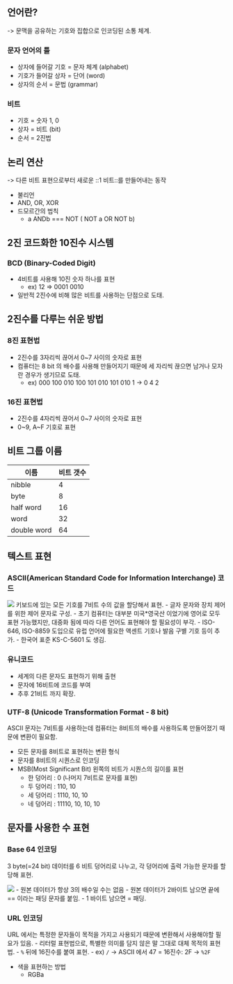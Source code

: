 ## 언어란? 
->  문맥을 공유하는 기호와 집합으로 인코딩된 소통 체계.
### 문자 언어의 틀	
- 상자에 들어갈 기호 = 문자 체계 (alphabet)
- 기호가 들어갈 상자 = 단어 (word)
- 상자의 순서 = 문법 (grammar)

### 비트
- 기호 = 숫자 1, 0
- 상자 = 비트 (bit)
- 순서 = 2진법

## 논리 연산
-> 다른 비트 표현으로부터 새로운 ::1 비트::를 만들어내는 동작
- 불리언 
- AND, OR, XOR
- 드모르간의 법칙 
	-  a ANDb === NOT ( NOT a OR NOT b)

## 2진 코드화한 10진수 시스템
### BCD (Binary-Coded Digit)
- 4비트를 사용해 10진 숫자 하나를 표현
	- ex) 12 => 0001 0010
- 일반적 2진수에 비해 많은 비트를 사용하는 단점으로 도태.

## 2진수를 다루는 쉬운 방법
### 8진 표현법
- 2진수를 3자리씩 끊어서 0~7 사이의 숫자로 표현
- 컴퓨터는 8 bit 의 배수를 사용해 만들어지기 때문에 세 자리씩 끊으면 남거나 모자란 경우가 생기므로 도태.
	* ex) 000 100 010 100 101 010 101 010 1 -> 0 4 2

### 16진 표현법 
- 2진수를 4자리씩 끊어서 0~7 사이의 숫자로 표현
- 0~9, A~F 기호로 표현


## 비트 그룹 이름 

| 이름        | 비트 갯수 |
| ----------- | --------- |
| nibble      | 4         |
| byte        | 8         |
| half word   | 16        |
| word        | 32        |
| double word | 64        |


## 텍스트 표현
### ASCII(American Standard Code for Information Interchange) 코드
<img src='https://upload.wikimedia.org/wikipedia/commons/thumb/7/7b/Ascii_Table-nocolor.svg/2560px-Ascii_Table-nocolor.svg.png' style='background-color:white'>
키보드에 있는 모든 기호를 7비트 수의 값을 할당해서 표현.
- 글자 문자와 장치 제어를 위한 제어 문자로 구성.
- 초기 컴퓨터는 대부분 미국*영국산 이었기에 영어로 모두 표현 가능했지만, 대중화 됨에 따라 다른 언어도 표현해야 할 필요성이 부각.
- ISO-646, ISO-8859 도입으로 유럽 언어에 필요한 액센트 기호나 발음 구별 기호 등이 추가.
- 한국어 표준 KS-C-5601 도 생김.

### 유니코드 
- 세계의 다른 문자도 표현하기 위해 출현
- 문자에 16비트에 코드를 부여
- 추후 21비트 까지 확장.

### UTF-8 (Unicode Transformation Format - 8 bit)
ASCII 문자는 7비트를 사용하는데 컴퓨터는 8비트의 배수를 사용하도록 만들어졌기 때문에 변환이 필요함.
* 모든 문자를 8비트로 표현하는 변환 형식
* 문자를 8비트의 시퀀스로 인코딩
* MSB(Most Significant Bit) 왼쪽의 비트가 시퀀스의 길이를 표현
	* 한 덩어리 : 0 (나머지 7비트로 문자를 표현)
	* 두 덩어리 : 110, 10
	* 세 덩어리 : 1110, 10, 10
	* 네 덩어리 : 11110, 10, 10, 10

## 문자를 사용한 수 표현
### Base 64 인코딩
3 byte(=24 bit) 데이터를 6 비트 덩어리로 나누고, 각 덩어리에 출력 가능한 문자를 할당해 표현.

<img src='https://miro.medium.com/max/605/1*6rhcVx-DQNJk0SsehUOC4A.png'>
	- 원본 데이터가 항상 3의 배수일 수는 없음
		- 원본 데이터가 2바이트 남으면 끝에 == 이라는 패딩 문자를 붙임.
		- 1 바이트 남으면 = 패딩.


### URL 인코딩 
URL 에서는 특정한 문자들이 목적을 가지고 사용되기 때문에 변환해서 사용해야할 필요가 있음.
	- 리터럴 표현법으로, 특별한 의미를 담지 않은 말 그대로 대체 목적의 표현법.
	- `%` 뒤에 16진수를 붙여 표현.
	- ex) `/` -> ASCII 에서 47 = 16진수: 2F -> `%2F`

* 색을 표현하는 방법
	* RGBa
